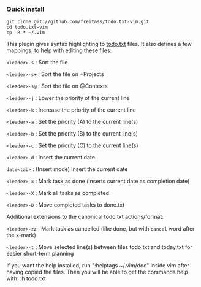 ### Quick install

    git clone git://github.com/freitass/todo.txt-vim.git
    cd todo.txt-vim
    cp -R * ~/.vim


This plugin gives syntax highlighting to [todo.txt](http://todotxt.com/) files. It also defines a few mappings, to help with editing these files:

`<leader>-s` : Sort the file

`<leader>-s+` : Sort the file on +Projects

`<leader>-s@` : Sort the file on @Contexts

`<leader>-j` : Lower the priority of the current line

`<leader>-k` : Increase the priority of the current line

`<leader>-a` : Set the priority (A) to the current line(s)

`<leader>-b` : Set the priority (B) to the current line(s)

`<leader>-c` : Set the priority (C) to the current line(s)

`<leader>-d` : Insert the current date

`date<tab>`  : (Insert mode) Insert the current date

`<leader>-x` : Mark task as done (inserts current date as completion date)

`<leader>-X` : Mark all tasks as completed

`<leader>-D` : Move completed tasks to done.txt

Additional extensions to the canonical todo.txt actions/format:

`<leader>-zz` : Mark task as cancelled (like done, but with `cancel` word after the x-mark)

`<leader>-t` : Move selected line(s) between files todo.txt and today.txt for easier short-term planning

If you want the help installed, run ":helptags ~/.vim/doc" inside vim after having copied the files.
Then you will be able to get the commands help with: :h todo.txt
